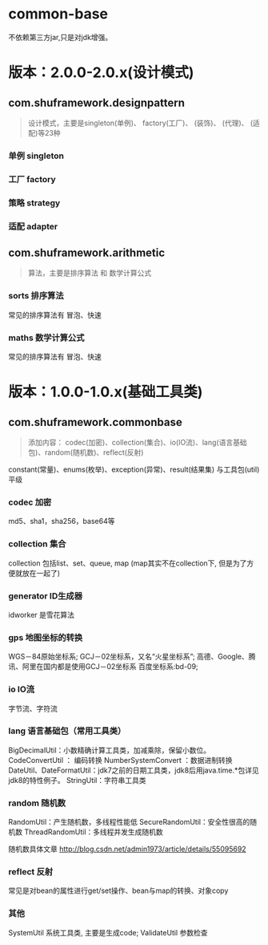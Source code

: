 # common-base

不依赖第三方jar,只是对jdk增强。


# 版本：2.0.0-2.0.x(设计模式)

## com.shuframework.designpattern
> 设计模式，主要是singleton(单例)、 factory(工厂)、 (装饰)、 (代理)、 (适配)等23种

### 单例   singleton



### 工厂  factory


### 策略  strategy



### 适配  adapter




## com.shuframework.arithmetic
> 算法，主要是排序算法 和 数学计算公式

### sorts 排序算法
  常见的排序算法有 冒泡、快速

### maths 数学计算公式
  常见的排序算法有 冒泡、快速


# 版本：1.0.0-1.0.x(基础工具类)

## com.shuframework.commonbase

> 添加内容： codec(加密)、collection(集合)、io(IO流)、lang(语言基础包)、random(随机数)、reflect(反射)
  
constant(常量)、enums(枚举)、exception(异常)、result(结果集) 与工具包(util)平级
  
### codec 加密
  md5、sha1，sha256，base64等

### collection 集合
  collection 包括list、set、queue,  map
  (map其实不在collection下, 但是为了方便就放在一起了) 
  
###  generator ID生成器
idworker 是雪花算法
  
###  gps 地图坐标的转换
WGS－84原始坐标系;
GCJ－02坐标系，又名“火星坐标系”;
    高德、Google、腾讯、阿里在国内都是使用GCJ－02坐标系
百度坐标系:bd-09;

###  io IO流
字节流、字符流

###  lang 语言基础包（常用工具类）
  BigDecimalUtil：小数精确计算工具类，加减乘除，保留小数位。
  CodeConvertUtil ： 编码转换
  NumberSystemConvert ：数据进制转换
  DateUtil、DateFormatUtil：jdk7之前的日期工具类，jdk8后用java.time.*包详见jdk8的特性例子。
  StringUtil：字符串工具类

### random 随机数
  RandomUtil：产生随机数，多线程性能低
  SecureRandomUtil：安全性很高的随机数
  ThreadRandomUtil：多线程并发生成随机数

随机数具体文章 http://blog.csdn.net/admin1973/article/details/55095692

###  reflect 反射
  常见是对bean的属性进行get/set操作、bean与map的转换、对象copy

### 其他
  SystemUtil 系统工具类, 主要是生成code;
  ValidateUtil  参数检查
